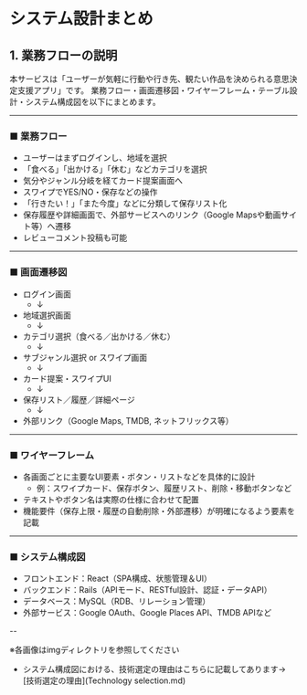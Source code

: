 # システム設計まとめ

## 1. 業務フローの説明

本サービスは「ユーザーが気軽に行動や行き先、観たい作品を決められる意思決定支援アプリ」です。
業務フロー・画面遷移図・ワイヤーフレーム・テーブル設計・システム構成図を以下にまとめます。

---

### ■ 業務フロー

- ユーザーはまずログインし、地域を選択
- 「食べる」「出かける」「休む」などカテゴリを選択
- 気分やジャンル分岐を経てカード提案画面へ
- スワイプでYES/NO・保存などの操作
- 「行きたい！」「また今度」などに分類して保存リスト化
- 保存履歴や詳細画面で、外部サービスへのリンク（Google Mapsや動画サイト等）へ遷移
- レビューコメント投稿も可能

---

### ■ 画面遷移図

- ログイン画面
    - ↓
- 地域選択画面
    - ↓
- カテゴリ選択（食べる／出かける／休む）
    - ↓
- サブジャンル選択 or スワイプ画面
    - ↓
- カード提案・スワイプUI
    - ↓
- 保存リスト／履歴／詳細ページ
    - ↓
- 外部リンク（Google Maps, TMDB, ネットフリックス等）

---

### ■ ワイヤーフレーム

- 各画面ごとに主要なUI要素・ボタン・リストなどを具体的に設計
    - 例：スワイプカード、保存ボタン、履歴リスト、削除・移動ボタンなど
- テキストやボタン名は実際の仕様に合わせて配置
- 機能要件（保存上限・履歴の自動削除・外部遷移）が明確になるよう要素を記載

---

### ■ システム構成図

- フロントエンド：React（SPA構成、状態管理＆UI）
- バックエンド：Rails（APIモード、RESTful設計、認証・データAPI）
- データベース：MySQL（RDB、リレーション管理）
- 外部サービス：Google OAuth、Google Places API、TMDB APIなど

--

※各画像はimgディレクトリを参照してください

- システム構成図における、技術選定の理由はこちらに記載してあります→ [技術選定の理由](Technology selection.md)
